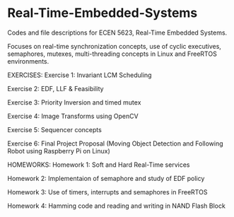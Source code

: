 # Real-Time-Embedded-Systems
Codes and file descriptions for ECEN 5623, Real-Time Embedded Systems.

Focuses on real-time synchronization concepts, use of cyclic executives, semaphores, mutexes, multi-threading concepts in Linux and FreeRTOS environments.

EXERCISES:
Exercise 1: Invariant LCM Scheduling

Exercise 2: EDF, LLF & Feasibility

Exercise 3: Priority Inversion and timed mutex

Exercise 4: Image Transforms using OpenCV

Exercise 5: Sequencer concepts

Exercise 6: Final Project Proposal (Moving Object Detection and Following Robot using Raspberry Pi on Linux)

HOMEWORKS:
Homework 1: Soft and Hard Real-Time services

Homework 2: Implementaion of semaphore and study of EDF policy

Homework 3: Use of timers, interrupts and semaphores in FreeRTOS

Homework 4: Hamming code and reading and writing in NAND Flash Block
